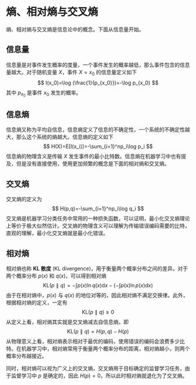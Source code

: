 # 熵、相对熵与交叉熵

熵、相对熵与交叉熵是信息论中的概念。下面从信息量开始。

## 信息量

信息量是对事件发生概率的度量，一个事件发生的概率越低，那么事件包含的信息量越大。对于随机变量 $X$，事件 $X=x_0$ 的信息量定义如下
$$
I(x_0)=\log (\frac{1}{p_{x_0}})=-\log p_{x_0}
$$
其中 $p_{x_0}$ 是事件 $x_0$ 发生的概率。

## 信息熵

信息熵又称为平均自信息，信息熵定义了信息的不确定性，一个系统的不确定性越大，那么这个系统的熵越大。信息熵的定义如下
$$
H(X)=E[I(x_i)]=-\sum_{i=1}^np_i\log p_i
$$
信息熵的物理含义是传输 $X$ 发生事件的最小比特数。信息熵在机器学习中也有提及，但是没有直接使用，使用更加频繁的概念是下面的相对熵和交叉熵。

## 交叉熵

交叉熵的定义为
$$
H(p,q)=-\sum_{i=1}^np_i\log q_i
$$
交叉熵是机器学习分类任务中常用的一种损失函数，可以证明，最小化交叉熵理论上等价于极大似然估计。交叉熵的物理含义可以理解为传输错误编码需要的比特，直观的理解，最小化交叉熵就是最小化错误。

## 相对熵

相对熵也称 **KL 散度** (KL divergence)，用于衡量两个概率分布之间的差异。对于两个概率分布 $p(x)$ 和 $q(x)$，可以得到相对熵
$$
\mathrm{KL}(p\parallel q)=-\int p(x)\ln q(x)\mathrm{d}x-(-\int p(x)\ln p(x)\mathrm dx)
$$
由于在相对熵中，$p(x)$ 与 $q(x)$ 的地位对等的，因此相对熵不满足交换律。此外，根据相对熵的定义，一定有
$$
\mathrm{KL}(p\parallel q) \geqslant 0
$$
从定义上看，相对熵其实就是交叉熵减去自信息熵，即
$$
\mathrm{KL}(p\parallel q)=H(p,q)-H(p)
$$
从物理意义上看，相对熵表示相对于最优的编码，使用错误的编码会浪费多少比特。在机器学习中，相对熵常用于衡量两个概率分布的距离，相对熵越小，则两个概率分布越接近。

同时，相对熵可以视为广义上的交叉熵，交叉熵用于目标确定的监督学习任务，由于监督学习中 $p$ 是确定的，因此 $H(p)=0$，所以此时相对熵就退化为了交叉熵。